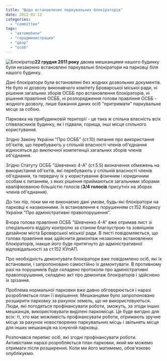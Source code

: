 ```yaml
---
title: "Щодо встановлених паркувальних блокіраторів"
date: 2012-01-12
categories: 
  - "committee"
tags: 
  - "автомобили"
  - "горадминистрация"
  - "двор"
  - "осбб"
---
```


![](http://shevchenko4a.brovary.org/wp-content/uploads/2012/01/Blokirator.jpg "Блокіратор")**22 грудня 2011 року** двома мешканцями нашого будинку були незаконно встановлені паркувальні блокіратори на парковці біля нашого будинку.

Дані блокіратори були встановлені без жодних дозвольних документів. Не було ні дозволу виконавчого комітету Броварської міської ради, ні рішення загальних зборів ОСББ про встановлення блокіраторів, ні рішення правління ОСББ, ні розпорядження голови правління ОСББ - жодного дозволу, лише бажання даних осіб "притримати" паркувальне місце за собою.

Парковка на прибудинковій території - це така ж спільна власність всіх співвласників будинку, як і підвали, горища, інші місця спільного користування.

Згідно Закону України "Про ОСББ" (ст.10) питання про використання об'єктів, що перебувають у спільній власності членів об'єднання відносяться до виключної компетенції загальних зборів членів об'єднання.<!--more-->

Згідно Статуту ОСББ "Шевченко 4-А" (ст.5.5) визначення обмежень на використання об'єктів, які перебувають у спільній власності членів об'єднання, та передачу їх у користування фізичним і юридичним особам є питанням, з яких рішення приймаються загальними зборами кваліфікованою більшістю голосів (**3/4 голосів** присутніх на зборах членів об'єднання).

До тих пір, поки ми не виконаємо дані умови, будь-які блокіратори на парковці є назаконними. Їх встановлення є порушенням ст.152 Кодексу України "Про адміністративні правопорушення".

Вчора голова правління ОСББ "Шевченко 4-А" вже отримав лист зі спеціального відділу контролю за станом благоустрою та зовнішнім дизайном міста Броварської міської ради. В листі повідомляється, що голова правління має здійснити демонтаж незаконно встановлених блокіраторів, інакше його буде притягнуто до адміністративної відповідальності за ст.152 КУпАП.

<script type="text/javascript">$(document).ready(function() { $("#containerBlock").pwi({ username: 's.illyuhin', mode: 'album', album: 'BlockiratorsShevchenko4a', thumbSize: 144, showAlbumDescription: false, authKey: 'Gv1sRgCOWsntjahtvDew', showPhotoDate: false, }); }); </script>

 Про необхідність демонтувати блокіратори вже повідомлено осіб, які їх встановили, і запропоновано самостійно їх демонтувати. В противному разі на порушників буде складено протоколи про адміністративні правопорушення, складено акт про демонтаж блокіраторів і здійснено їх зрізання.

Проблема нормальної парковки вже давно обговорюється і наразі розробляється план її вирішення. Мешканцями було запропоновано розширити парковку за рахунок земель, що не використовуються. Люди, які погодяться профінансувати роботи, зможуть, за згоди інших мешканців, використовувати виділені паркомісця. Це буде вигідно для всіх: ті, хто має можливість профінансувати роботи, отримають зручне місце за рахунок новостворених паркувальних місць і звільнять місця для інших мешканців на існуючій парковці.

Розпочався перепис осіб, які згодні профінансувати роботи. Активістами наразі розробляється план парковки, який ми можемо отримати після розширення. Коли ми його матимемо, обов'язково опублікуємо.
